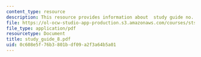 ```yaml
---
content_type: resource
description: This resource provides information about  study guide no. 8.
file: https://ol-ocw-studio-app-production.s3.amazonaws.com/courses/sts-005-disease-and-society-in-america-fall-2005/0c608e5f76b3801bdf09a2f3a64b5a01_study_guide_8.pdf
file_type: application/pdf
resourcetype: Document
title: study_guide_8.pdf
uid: 0c608e5f-76b3-801b-df09-a2f3a64b5a01
---
```


